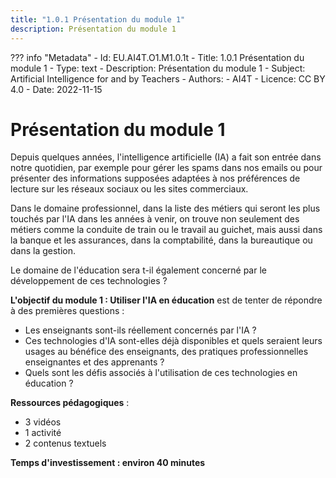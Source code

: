 ```yaml
---
title: "1.0.1 Présentation du module 1"
description: Présentation du module 1
---
```

??? info "Metadata"
    - Id: EU.AI4T.O1.M1.0.1t
    - Title: 1.0.1 Présentation du module 1
    - Type: text
    - Description: Présentation du module 1
    - Subject: Artificial Intelligence for and by Teachers
    - Authors:
        - AI4T 
    - Licence: CC BY 4.0
    - Date: 2022-11-15

# Présentation du module 1
Depuis quelques années, l'intelligence artificielle (IA) a fait son entrée dans notre quotidien, par exemple pour gérer les spams dans nos emails ou pour présenter des informations supposées adaptées à nos préférences de lecture sur les réseaux sociaux ou les sites commerciaux.

Dans le domaine professionnel, dans la liste des métiers qui seront les plus touchés par l'IA dans les années à venir, on trouve non seulement des métiers comme la conduite de train ou le travail au guichet, mais aussi dans la banque et les assurances, dans la comptabilité, dans la bureautique ou dans la gestion.

Le domaine de l'éducation sera t-il également concerné par le développement de ces technologies ?

**L'objectif du module 1 : Utiliser l'IA en éducation** est de tenter de répondre à des premières questions :

- Les enseignants sont-ils réellement concernés par l'IA ?
- Ces technologies d'IA sont-elles déjà disponibles et quels seraient leurs usages au bénéfice des enseignants, des pratiques professionnelles enseignantes et des apprenants ?
- Quels sont les défis associés à l'utilisation de ces technologies en éducation ?

**Ressources pédagogiques** :

- 3 vidéos
- 1 activité
- 2 contenus textuels

**Temps d'investissement : environ 40 minutes**
